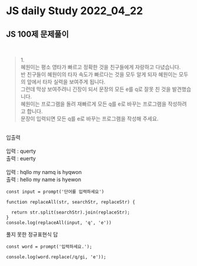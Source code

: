 # JS daily Study 2022_04_22 <br>
## JS 100제 문제풀이 <br>
<br>

>1.<br>
혜원이는 평소 영타가 빠르고 정확한 것을 친구들에게 자랑하고 다녔습니다.<br> 반 친구들이 혜원이의 타자 속도가 빠르다는 것을 모두 알게 되자 혜원이는 모두의 앞에서 타자 실력을 보여주게 됩니다.<br> 
그런데 막상 보여주려니 긴장이 되서 문장의 모든 e를 q로 잘못 친 것을 발견했습니다.<br> 
혜원이는 프로그램을 돌려 재빠르게 모든 q를 e로 바꾸는 프로그램을 작성하려고 합니다.<br>
문장이 입력되면 모든 q를 e로 바꾸는 프로그램을 작성해 주세요.<br>
<br>
입출력<br>
<br>
입력 : querty<br>
출력 : euerty<br>
<br>
입력 : hqllo my namq is hyqwon<br>
출력 : hello my name is hyewon<br>

```
const input = prompt('단어를 입력하세요')

function replaceAll(str, searchStr, replaceStr) {

  return str.split(searchStr).join(replaceStr);
}
console.log(replaceAll(input, 'q', 'e'))
```

풀지 못한 정규표현식 답

```
const word = prompt('입력하세요.');

console.log(word.replace(/q/gi, 'e'));
```